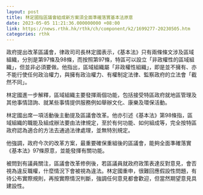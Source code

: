 ```yaml
---
layout: post
title: 林定國指區議會組成新方案須全面準確落實基本法原意
date: 2023-05-05 11:21:36.000000000 +08:00
link: https://news.rthk.hk/rthk/ch/component/k2/1699277-20230505.htm
categories: rthk
---
```


政府提出改革區議會，律政司司長林定國表示，《基本法》只有兩條條文涉及區域組織，分別是第97條及98條，而按照第97條，特區可以設立「非政權性的區域組織」，但並非必須要做。他指出，區域組織屬「非政權性組織」，即是並不擁有、亦不能行使任何政治權力，與擁有政治權力、有權制定法律、監察政府的立法會「截然不同」。

林定國進一步解釋，區域組織主要發揮兩個功能，包括接受特區政府就地區管理及其他事情諮詢、就某些事情提供服務例如舉辦文化、康樂及環保活動。

林定國出席一項活動後主動提及區議會改革。他亦引述《基本法》第98條指，區域組織的職能及組成辦法要由法律規定，至於有何功能、如何組成等，完全按特區政府認為適合的方法去通過法律處理，並無特別規定。

他強調，政府今次的改革方案，最重要確保重組後的區議會，能夠全面準確落實《基本法》97條原意，並能發揮有關功能。

被問到有議員關注，區議會改革修例後，若區議員就政府政策表達反對意見，會否視為違反職權，什麼情況下會被視為違法。林定國重申，很難回應假設性問題，有待公布實際規則，再按實際情況判斷，強調任何意見都會歡迎，但當然期望意見具建設性。
